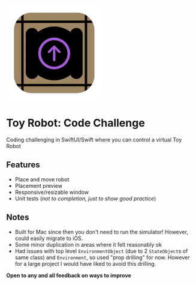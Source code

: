 ![App Icon](/Toy%20Robot/Assets.xcassets/AppIcon.appiconset/AppIcon128x128@2x.png)

# Toy Robot: Code Challenge
Coding challenging in SwiftUI/Swift where you can control a virtual Toy Robot

## Features
- Place and move robot
- Placement preview
- Responsive/resizable window
- Unit tests (*not to completion, just to show good practice*)

## Notes
- Built for Mac since then you don't need to run the simulator! However, could easily migrate to iOS.
- Some minor duplication in areas where it felt reasonably ok
- Had issues with top level `EnvironmentObject` (due to 2 `StateObject`s of same class) and `Environment`, so used "prop drilling" for now. However for a large project I would have liked to avoid this drilling.

**Open to any and all feedback on ways to improve**
